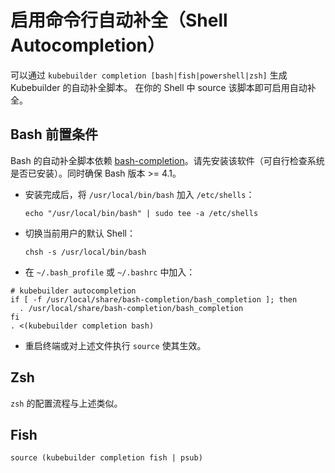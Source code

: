 # 启用命令行自动补全（Shell Autocompletion）
可以通过 `kubebuilder completion [bash|fish|powershell|zsh]` 生成 Kubebuilder 的自动补全脚本。
在你的 Shell 中 source 该脚本即可启用自动补全。

<aside class="note">
<h1>Bash 前置条件</h1>

Bash 的自动补全脚本依赖 [bash-completion](https://github.com/scop/bash-completion)。请先安装该软件（可自行检查系统是否已安装）。同时确保 Bash 版本 >= 4.1。

</aside>


- 安装完成后，将 `/usr/local/bin/bash` 加入 `/etc/shells`：

    `echo "/usr/local/bin/bash" | sudo tee -a /etc/shells`

- 切换当前用户的默认 Shell：

    `chsh -s /usr/local/bin/bash`

- 在 `~/.bash_profile` 或 `~/.bashrc` 中加入：

```
# kubebuilder autocompletion
if [ -f /usr/local/share/bash-completion/bash_completion ]; then
  . /usr/local/share/bash-completion/bash_completion
fi
. <(kubebuilder completion bash)
```
- 重启终端或对上述文件执行 `source` 使其生效。

<aside class="note">
<h1>Zsh</h1>

`zsh` 的配置流程与上述类似。

</aside>

<aside class="note">
<h1>Fish</h1>

`source (kubebuilder completion fish | psub)`

</aside>
